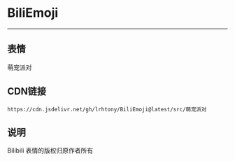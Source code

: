 
# BiliEmoji
---
## 表情
萌宠派对
## CDN链接
```
https://cdn.jsdelivr.net/gh/lrhtony/BiliEmoji@latest/src/萌宠派对
```
## 说明
Bilibili 表情的版权归原作者所有
